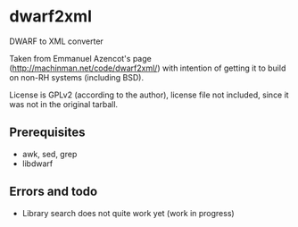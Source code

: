 dwarf2xml
=========
DWARF to XML converter

Taken from Emmanuel Azencot's page (http://machinman.net/code/dwarf2xml/) with intention of getting it to build on non-RH systems (including BSD).

License is GPLv2 (according to the author), license file not included, since it was not in the original tarball.

## Prerequisites

- awk, sed, grep
- libdwarf

## Errors and todo

- Library search does not quite work yet (work in progress)
